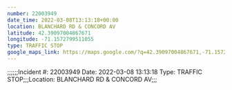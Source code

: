 ```yaml
---
number: 22003949
date_time: 2022-03-08T13:13:18+00:00
location: BLANCHARD RD & CONCORD AV
latitude: 42.39097004867671
longitude: -71.1572799511055
type: TRAFFIC STOP
google_maps_link: https://maps.google.com/?q=42.39097004867671,-71.1572799511055
---
```


;;;;;;Incident #: 22003949  Date: 2022-03-08 13:13:18   Type: TRAFFIC STOP;;;Location: BLANCHARD RD & CONCORD AV;;;
